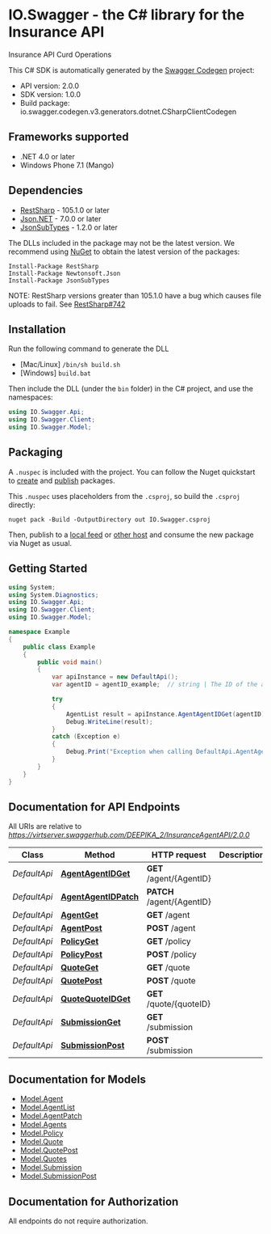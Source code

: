 # IO.Swagger - the C# library for the Insurance API

Insurance API Curd Operations

This C# SDK is automatically generated by the [Swagger Codegen](https://github.com/swagger-api/swagger-codegen) project:

- API version: 2.0.0
- SDK version: 1.0.0
- Build package: io.swagger.codegen.v3.generators.dotnet.CSharpClientCodegen

<a name="frameworks-supported"></a>
## Frameworks supported
- .NET 4.0 or later
- Windows Phone 7.1 (Mango)

<a name="dependencies"></a>
## Dependencies
- [RestSharp](https://www.nuget.org/packages/RestSharp) - 105.1.0 or later
- [Json.NET](https://www.nuget.org/packages/Newtonsoft.Json/) - 7.0.0 or later
- [JsonSubTypes](https://www.nuget.org/packages/JsonSubTypes/) - 1.2.0 or later

The DLLs included in the package may not be the latest version. We recommend using [NuGet](https://docs.nuget.org/consume/installing-nuget) to obtain the latest version of the packages:
```
Install-Package RestSharp
Install-Package Newtonsoft.Json
Install-Package JsonSubTypes
```

NOTE: RestSharp versions greater than 105.1.0 have a bug which causes file uploads to fail. See [RestSharp#742](https://github.com/restsharp/RestSharp/issues/742)

<a name="installation"></a>
## Installation
Run the following command to generate the DLL
- [Mac/Linux] `/bin/sh build.sh`
- [Windows] `build.bat`

Then include the DLL (under the `bin` folder) in the C# project, and use the namespaces:
```csharp
using IO.Swagger.Api;
using IO.Swagger.Client;
using IO.Swagger.Model;
```
<a name="packaging"></a>
## Packaging

A `.nuspec` is included with the project. You can follow the Nuget quickstart to [create](https://docs.microsoft.com/en-us/nuget/quickstart/create-and-publish-a-package#create-the-package) and [publish](https://docs.microsoft.com/en-us/nuget/quickstart/create-and-publish-a-package#publish-the-package) packages.

This `.nuspec` uses placeholders from the `.csproj`, so build the `.csproj` directly:

```
nuget pack -Build -OutputDirectory out IO.Swagger.csproj
```

Then, publish to a [local feed](https://docs.microsoft.com/en-us/nuget/hosting-packages/local-feeds) or [other host](https://docs.microsoft.com/en-us/nuget/hosting-packages/overview) and consume the new package via Nuget as usual.

<a name="getting-started"></a>
## Getting Started

```csharp
using System;
using System.Diagnostics;
using IO.Swagger.Api;
using IO.Swagger.Client;
using IO.Swagger.Model;

namespace Example
{
    public class Example
    {
        public void main()
        {
            var apiInstance = new DefaultApi();
            var agentID = agentID_example;  // string | The ID of the agent to retrieve

            try
            {
                AgentList result = apiInstance.AgentAgentIDGet(agentID);
                Debug.WriteLine(result);
            }
            catch (Exception e)
            {
                Debug.Print("Exception when calling DefaultApi.AgentAgentIDGet: " + e.Message );
            }
        }
    }
}
```

<a name="documentation-for-api-endpoints"></a>
## Documentation for API Endpoints

All URIs are relative to *https://virtserver.swaggerhub.com/DEEPIKA_2/InsuranceAgentAPI/2.0.0*

Class | Method | HTTP request | Description
------------ | ------------- | ------------- | -------------
*DefaultApi* | [**AgentAgentIDGet**](docs/DefaultApi.md#agentagentidget) | **GET** /agent/{AgentID} | 
*DefaultApi* | [**AgentAgentIDPatch**](docs/DefaultApi.md#agentagentidpatch) | **PATCH** /agent/{AgentID} | 
*DefaultApi* | [**AgentGet**](docs/DefaultApi.md#agentget) | **GET** /agent | 
*DefaultApi* | [**AgentPost**](docs/DefaultApi.md#agentpost) | **POST** /agent | 
*DefaultApi* | [**PolicyGet**](docs/DefaultApi.md#policyget) | **GET** /policy | 
*DefaultApi* | [**PolicyPost**](docs/DefaultApi.md#policypost) | **POST** /policy | 
*DefaultApi* | [**QuoteGet**](docs/DefaultApi.md#quoteget) | **GET** /quote | 
*DefaultApi* | [**QuotePost**](docs/DefaultApi.md#quotepost) | **POST** /quote | 
*DefaultApi* | [**QuoteQuoteIDGet**](docs/DefaultApi.md#quotequoteidget) | **GET** /quote/{quoteID} | 
*DefaultApi* | [**SubmissionGet**](docs/DefaultApi.md#submissionget) | **GET** /submission | 
*DefaultApi* | [**SubmissionPost**](docs/DefaultApi.md#submissionpost) | **POST** /submission | 

<a name="documentation-for-models"></a>
## Documentation for Models

 - [Model.Agent](docs/Agent.md)
 - [Model.AgentList](docs/AgentList.md)
 - [Model.AgentPatch](docs/AgentPatch.md)
 - [Model.Agents](docs/Agents.md)
 - [Model.Policy](docs/Policy.md)
 - [Model.Quote](docs/Quote.md)
 - [Model.QuotePost](docs/QuotePost.md)
 - [Model.Quotes](docs/Quotes.md)
 - [Model.Submission](docs/Submission.md)
 - [Model.SubmissionPost](docs/SubmissionPost.md)

<a name="documentation-for-authorization"></a>
## Documentation for Authorization

All endpoints do not require authorization.
